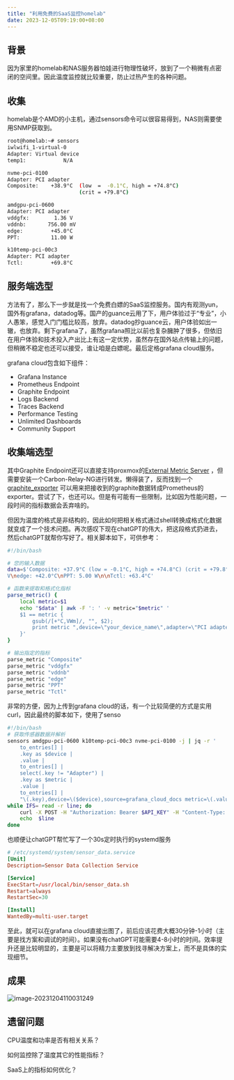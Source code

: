 ```yaml
---
title: "利用免费的SaaS监控homelab"
date: 2023-12-05T09:19:00+08:00
---
```

## 背景

因为家里的homelab和NAS服务器怕娃进行物理性破坏，放到了一个稍微有点密闭的空间里。因此温度监控就比较重要，防止过热产生的各种问题。

## 收集

homelab是个AMD的小主机，通过sensors命令可以很容易得到，NAS则需要使用SNMP获取到。

```bash
root@homelab:~# sensors
iwlwifi_1-virtual-0
Adapter: Virtual device
temp1:            N/A

nvme-pci-0100
Adapter: PCI adapter
Composite:    +38.9°C  (low  =  -0.1°C, high = +74.8°C)
                       (crit = +79.8°C)

amdgpu-pci-0600
Adapter: PCI adapter
vddgfx:        1.36 V
vddnb:       756.00 mV
edge:         +45.0°C
PPT:          11.00 W

k10temp-pci-00c3
Adapter: PCI adapter
Tctl:         +69.8°C
```

## 服务端选型

方法有了，那么下一步就是找一个免费白嫖的SaaS监控服务。国内有观测yun，国外有grafana，datadog等。国产的guance云用了下，用户体验过于“专业”，小人愚笨，感觉入门门槛比较高，放弃。datadog抄guance云，用户体验如出一辙，也放弃。剩下grafana了，虽然grafana照比以前也复杂臃肿了很多，但依旧在用户体验和技术投入产出比上有这一定优势，虽然存在国外站点传输上的问题，但稍微不稳定也还可以接受，谁让咱是白嫖呢。最后定格grafana cloud服务。

grafana cloud包含如下组件：

- Grafana Instance
- Prometheus Endpoint
- Graphite Endpoint
- Logs Backend
- Traces Backend
- Performance Testing
- Unlimited Dashboards
- Community Support

## 收集端选型

其中Graphite Endpoint还可以直接支持proxmox的[External Metric Server](https://pve.proxmox.com/wiki/External_Metric_Server) ，但需要安装一个Carbon-Relay-NG进行转发。懒得装了，反而找到一个[graphite_exporter](https://github.com/prometheus/graphite_exporter) 可以用来把接收到的graphite数据转成Prometheus的exporter。尝试了下，也还可以。但是有可能有一些限制，比如因为性能问题，一段时间的指标数据会丢弃啥的。

但因为温度的格式是非结构的，因此如何把相关格式通过shell转换成格式化数据就变成了一个技术问题。再次感叹下现在chatGPT的伟大，把这段格式扔进去，然后chatGPT就帮你写好了。相关脚本如下，可供参考：

```bash
#!/bin/bash

# 您的输入数据
data=$'Composite: +37.9°C (low = -0.1°C, high = +74.8°C) (crit = +79.8°C)\n\nvddgfx: 1.32 V\nvddnb: 749.00 m
V\nedge: +42.0°C\nPPT: 5.00 W\n\nTctl: +63.4°C'

# 函数来提取和格式化指标
parse_metric() {
    local metric=$1
    echo "$data" | awk -F ': ' -v metric="$metric" '
    $1 == metric {
        gsub(/[+°C,VWm]/, "", $2);
        print metric ",device=\"your_device_name\",adapter=\"PCI adapter\",source=\"grafana\" metric="$2
    }'
}

# 输出指定的指标
parse_metric "Composite"
parse_metric "vddgfx"
parse_metric "vddnb"
parse_metric "edge"
parse_metric "PPT"
parse_metric "Tctl"
```

非常的方便，因为上传到grafana cloud的话，有一个比较简便的方式是实用curl，因此最终的脚本如下，使用了senso

```bash
#!/bin/bash
# 获取传感器数据并解析
sensors amdgpu-pci-0600 k10temp-pci-00c3 nvme-pci-0100 -j | jq -r '
    to_entries[] |
    .key as $device |
    .value |
    to_entries[] |
    select(.key != "Adapter") |
    .key as $metric |
    .value |
    to_entries[] |
    "\(.key),device=\($device),source=grafana_cloud_docs metric=\(.value)"' |
while IFS= read -r line; do
    curl -X POST -H "Authorization: Bearer $API_KEY" -H "Content-Type: text/plain" "$URL" -d "$line"
    echo  $line
done
```

也顺便让chatGPT帮忙写了一个30s定时执行的systemd服务

```toml
# /etc/systemd/system/sensor_data.service
[Unit]
Description=Sensor Data Collection Service

[Service]
ExecStart=/usr/local/bin/sensor_data.sh
Restart=always
RestartSec=30

[Install]
WantedBy=multi-user.target
```

至此，就可以在grafana cloud直接出图了，前后应该花费大概30分钟-1小时（主要是找方案和调试的时间）。如果没有chatGPT可能需要4-8小时的时间。效率提升还是比较明显的，主要是可以将精力主要放到找寻解决方案上，而不是具体的实现细节。

## 成果

![image-20231204110031249](http://pic.chenym.net/blog/image-20231204110031249.png)

## 遗留问题

CPU温度和功率是否有相关关系？

如何监控除了温度其它的性能指标？

SaaS上的指标如何优化？

